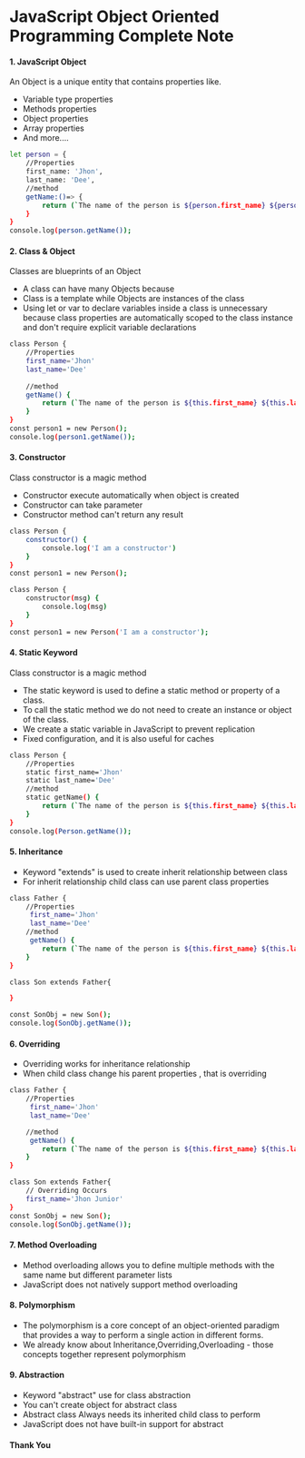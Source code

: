 # JavaScript Object Oriented Programming Complete Note

#### 1. JavaScript Object
An Object is a unique entity that contains properties like.
- Variable type properties
- Methods properties
- Object properties
- Array properties
- And more....

```sh
let person = {
    //Properties
    first_name: 'Jhon',
    last_name: 'Dee',
    //method
    getName:()=> {
        return (`The name of the person is ${person.first_name} ${person.last_name}`)
    }
}
console.log(person.getName());
```

#### 2. Class & Object
Classes are blueprints of an Object
- A class can have many Objects because
- Class is a template while Objects are instances of the class
- Using let or var to declare variables inside a class is unnecessary because class
properties are automatically scoped to the class instance and don't require explicit
variable declarations

```sh
class Person {
    //Properties
    first_name='Jhon'
    last_name='Dee'
    
    //method
    getName() {
        return (`The name of the person is ${this.first_name} ${this.last_name}`)
    }
}
const person1 = new Person();
console.log(person1.getName());
```

#### 3. Constructor
Class constructor is a magic method
- Constructor execute automatically when object is created
- Constructor can take parameter
- Constructor method can't return any result

```sh
class Person {
    constructor() {
        console.log('I am a constructor')
    }
}
const person1 = new Person();
```
```sh
class Person {
    constructor(msg) {
        console.log(msg)
    }
}
const person1 = new Person('I am a constructor');
```


#### 4. Static Keyword
Class constructor is a magic method
- The static keyword is used to define a static method or property of a class.
- To call the static method we do not need to create an instance or object of the class.
- We create a static variable in JavaScript to prevent replication
- Fixed configuration, and it is also useful for caches

```sh
class Person {
    //Properties
    static first_name='Jhon'
    static last_name='Dee'
    //method
    static getName() {
        return (`The name of the person is ${this.first_name} ${this.last_name}`)
    }
}
console.log(Person.getName());
```


#### 5. Inheritance
- Keyword "extends" is used to create inherit relationship between class
- For inherit relationship child class can use parent class properties
```sh
class Father {
    //Properties
     first_name='Jhon'
     last_name='Dee'
    //method
     getName() {
        return (`The name of the person is ${this.first_name} ${this.last_name}`)
    }
}

class Son extends Father{

}

const SonObj = new Son();
console.log(SonObj.getName());

```


#### 6. Overriding
- Overriding works for inheritance relationship
- When child class change his parent properties , that is overriding
```sh
class Father {
    //Properties
     first_name='Jhon'
     last_name='Dee'

    //method
     getName() {
        return (`The name of the person is ${this.first_name} ${this.last_name}`)
    }
}

class Son extends Father{
    // Overriding Occurs
    first_name='Jhon Junior'
}
const SonObj = new Son();
console.log(SonObj.getName());
```


#### 7. Method Overloading
- Method overloading allows you to define multiple methods with the same name but different parameter lists
- JavaScript does not natively support method overloading


#### 8. Polymorphism
- The polymorphism is a core concept of an object-oriented paradigm
that provides a way to perform a single action in different forms.
- We already know about Inheritance,Overriding,Overloading - those concepts together represent
polymorphism

#### 9. Abstraction
- Keyword "abstract" use for class abstraction
- You can't create object for abstract class
- Abstract class Always needs its inherited child class to perform
- JavaScript does not have built-in support for abstract

#### Thank You 



